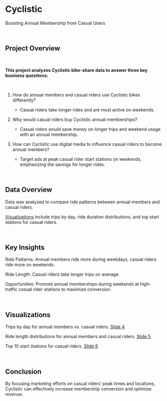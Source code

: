 # Cyclistic
Boosting Annual Membership from Casual Users

<br>

## Project Overview

<br>

**This project analyzes Cyclistic bike-share data to answer three key business questions:**

<br>

1. How do annual members and casual riders use Cyclistic bikes differently?

    - Casual riders take longer rides and are most active on weekends.

2. Why would casual riders buy Cyclistic annual memberships?

    - Casual riders would save money on longer trips and weekend usage with an annual membership.

3. How can Cyclistic use digital media to influence casual riders to become annual members?

    - Target ads at peak casual rider start stations on weekends, emphasizing the savings for longer rides.

<br>

## Data Overview

Data was analyzed to compare ride patterns between annual members and casual riders.

[Visualizations](PowerPoint.pdf) include trips by day, ride duration distributions, and top start stations for casual riders.

<br>

## Key Insights

Ride Patterns: Annual members ride more during weekdays, casual riders ride more on weekends.

Ride Length: Casual riders take longer trips on average.

Opportunities: Promote annual memberships during weekends at high-traffic casual rider stations to maximize conversion.

<br>

## Visualizations

Trips by day for annual members vs. casual riders. [Slide 4](PowerPoint.pdf)

Ride length distributions for annual members and casual riders. [Slide 5](PowerPoint.pdf)

Top 10 start stations for casual riders. [Slide 6](PowerPoint.pdf)

<br>

## Conclusion

By focusing marketing efforts on casual riders’ peak times and locations, Cyclistic can effectively increase membership conversion and optimize revenue.
